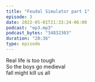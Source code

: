 ```yaml
---
title: "Feudal Simulator part 1"
episode: 3
date: 2022-05-01T21:33:24-06:00
podcast: "ep3.mp3"
podcast_bytes: "34832303"
duration: "28:36"
type: episode
---
```


Real life is too tough  
So the boys go medieval  
fall might kill us all
